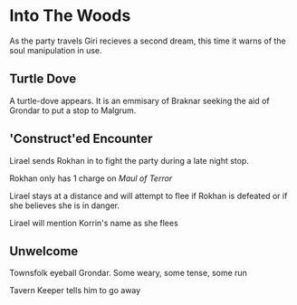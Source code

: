 # Into The Woods

As the party travels Giri recieves a second dream, this time it warns of the soul manipulation in use.

## Turtle Dove 

A turtle-dove appears.  It is an emmisary of Braknar seeking the aid of Grondar to put a stop to Malgrum.

## 'Construct'ed Encounter

Lirael sends Rokhan in to fight the party during a late night stop.  

Rokhan only has 1 charge on *Maul of Terror*

Lirael stays at a distance and will attempt to flee if Rokhan is defeated or if she believes she is in danger. 

Lirael will mention Korrin's name as she flees

## Unwelcome

Townsfolk eyeball Grondar.  Some weary, some tense, some run

Tavern Keeper tells him to go away